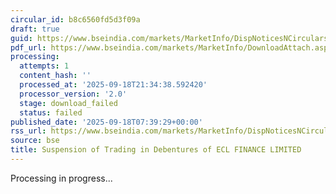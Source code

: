 ```yaml
---
circular_id: b8c6560fd5d3f09a
draft: true
guid: https://www.bseindia.com/markets/MarketInfo/DispNoticesNCirculars.aspx?Noticeid={1C78FB0E-B44D-4F60-9736-A06F86C84ED6}&noticeno=20250918-3&dt=09/18/2025&icount=3&totcount=63&flag=0
pdf_url: https://www.bseindia.com/markets/MarketInfo/DownloadAttach.aspx?id=20250918-3&attachedId=
processing:
  attempts: 1
  content_hash: ''
  processed_at: '2025-09-18T21:34:38.592420'
  processor_version: '2.0'
  stage: download_failed
  status: failed
published_date: '2025-09-18T07:39:29+00:00'
rss_url: https://www.bseindia.com/markets/MarketInfo/DispNoticesNCirculars.aspx?Noticeid={1C78FB0E-B44D-4F60-9736-A06F86C84ED6}&noticeno=20250918-3&dt=09/18/2025&icount=3&totcount=63&flag=0
source: bse
title: Suspension of Trading in Debentures of ECL FINANCE LIMITED
---
```


Processing in progress...